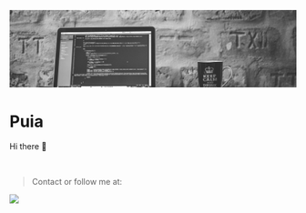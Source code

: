 ![Front-end Developer](https://github.com/qFlorin/qFlorin/blob/master/pexels-negative-space-169573.jpg)

# Puia

Hi there 👋

<br />

> Contact or follow me at:

<a href="https://x.com/puiadotdev">
  <img align="left" width="21px" src="https://www.freepnglogos.com/uploads/twitter-logo-png/twitter-logo-vector-png-clipart-1.png" />
</a>

<br />
<br />


